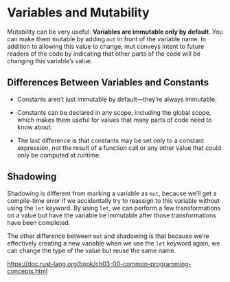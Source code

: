 # Variables and Mutability

Mutability can be very useful. __Variables are immutable only by default__. You can make them mutable by adding `mut` in front of the variable name. In addition to allowing this value to change, mut conveys intent to future readers of the code by indicating that other parts of the code will be changing this variable’s value.

## Differences Between Variables and Constants

- Constants aren’t just immutable by default—they’re always immutable.

- Constants can be declared in any scope, including the global scope, which makes them useful for values that many parts of code need to know about.

- The last difference is that constants may be set only to a constant expression, not the result of a function call or any other value that could only be computed at runtime.

## Shadowing

Shadowing is different from marking a variable as `mut`, because we’ll get a compile-time error if we accidentally try to reassign to this variable without using the `let` keyword. By using `let`, we can perform a few transformations on a value but have the variable be immutable after those transformations have been completed.

The other difference between `mut` and shadowing is that because we’re effectively creating a new variable when we use the `let` keyword again, we can change the type of the value but reuse the same name.


https://doc.rust-lang.org/book/ch03-00-common-programming-concepts.html